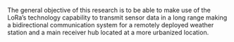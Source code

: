 The general objective of this research is to be able to make use of the LoRa’s technology capability to transmit sensor data in a long range making a bidirectional communication system for a remotely deployed weather station and a main receiver hub located at a more urbanized location.
